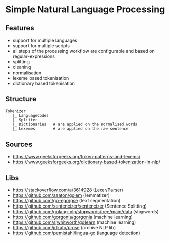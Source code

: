 Simple Natural Language Processing
====

## Features

- support for multiple languages
- support for multiple scripts
- all steps of the processing workflow are configurable and based on regular-expressions
- splitting
- cleaning
- normalisation
- lexeme based tokenisation
- dictionary based tokenisation

## Structure

```
Tokenizer
   |_ LanguageCodes
   |_ Splitter
   |_ Dictionaries   # are applied on the normalised words
   |_ Lexemes        # are applied on the raw sentence
```

## Sources

- https://www.geeksforgeeks.org/token-patterns-and-lexems/
- https://www.geeksforgeeks.org/dictionary-based-tokenization-in-nlp/


## Libs

- https://stackoverflow.com/a/3614928 (Lexer/Parser)
- https://github.com/aaaton/golem (lemmatizer)
- https://github.com/go-ego/gse (text segmentation)
- https://github.com/sentencizer/sentencizer (Sentence Splitting)
- https://github.com/golang-nlp/stopwords/tree/main/data (stopwords)
- https://github.com/gorgonia/gorgonia (machine learning)
- https://github.com/sjwhitworth/golearn (machine learning)
- https://github.com/jdkato/prose (archive NLP lib)
- https://github.com/pemistahl/lingua-go (language detection)
